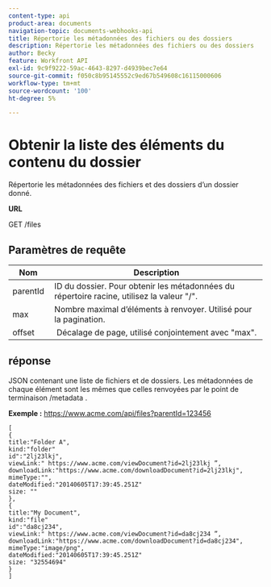 ```yaml
---
content-type: api
product-area: documents
navigation-topic: documents-webhooks-api
title: Répertorie les métadonnées des fichiers ou des dossiers
description: Répertorie les métadonnées des fichiers ou des dossiers
author: Becky
feature: Workfront API
exl-id: 9c9f9222-59ac-4643-8297-d4939bec7e64
source-git-commit: f050c8b95145552c9ed67b549608c16115000606
workflow-type: tm+mt
source-wordcount: '100'
ht-degree: 5%

---
```



# Obtenir la liste des éléments du contenu du dossier

Répertorie les métadonnées des fichiers et des dossiers d’un dossier donné.

**URL**

GET /files

## Paramètres de requête

| Nom  | Description |
|---|---|
| parentId  | ID du dossier. Pour obtenir les métadonnées du répertoire racine, utilisez la valeur &quot;/&quot;. |
| max  | Nombre maximal d’éléments à renvoyer. Utilisé pour la pagination. |
| offset  |  Décalage de page, utilisé conjointement avec &quot;max&quot;. |


## réponse

JSON contenant une liste de fichiers et de dossiers. Les métadonnées de chaque élément sont les mêmes que celles renvoyées par le point de terminaison /metadata .

**Exemple :** https://www.acme.com/api/files?parentId=123456

```
[ 
{
title:"Folder A",
kind:"folder"
id":"2lj23lkj",
viewLink:" https://www.acme.com/viewDocument?id=2lj23lkj ”,
downloadLink:"https://www.acme.com/downloadDocument?id=2lj23lkj",
mimeType:"",
dateModified:"2014­06­05T17:39:45.251Z"
size: ""
},
{
title:"My Document",
kind:"file"
id":"da8cj234",
viewLink:" https://www.acme.com/viewDocument?id=da8cj234 ”,
downloadLink:"https://www.acme.com/downloadDocument?id=da8cj234",
mimeType:"image/png",
dateModified:"2014­06­05T17:39:45.251Z"
size: "32554694"
}
]
```
